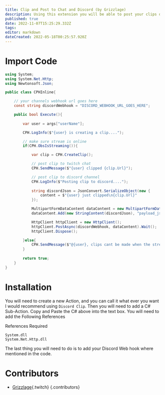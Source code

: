 ```yaml
---
title: Clip and Post to Chat and Discord (by Grizzlage)
description: Using this extension you will be able to post your clips directly into discord by using a `!clip` Command.
published: true
date: 2022-11-07T15:25:29.332Z
tags: 
editor: markdown
dateCreated: 2022-05-18T00:25:57.920Z
---
```


# Import Code
```cs
using System;
using System.Net.Http;
using Newtonsoft.Json;

public class CPHInline{

    // your channels webhook url goes here
    const string discordWebhook = "DISCORD_WEBHOOK_URL_GOES_HERE";

    public bool Execute(){
    
        var user = args["userName"];

        CPH.LogInfo($"{user} is creating a clip....");

        // make sure stream is online
        if(CPH.ObsIsStreaming()){

            var clip = CPH.CreateClip();

            // post clip to twitch chat
            CPH.SendMessage($"{user} clipped {clip.Url}");

            // post clip to discord channel
            CPH.LogInfo($"Posting clip to discord....");
            
            string discordJson = JsonConvert.SerializeObject(new {
                content = $"{user} just clipped\n{clip.Url}"
            });

            MultipartFormDataContent dataContent = new MultipartFormDataContent();
            dataContent.Add(new StringContent(discordJson), "payload_json");

            HttpClient httpClient = new HttpClient();
            httpClient.PostAsync(discordWebhook, dataContent).Wait();
            httpClient.Dispose();

        }else{
            CPH.SendMessage($"@{user}, clips cant be made when the stream is offline");
        }
        
        return true;
    }
}
```
# Installation 

You will need to create a new Action, and you can call it what ever you want I would recommend using `Discord Clip`. Then you will need to add a C# Sub-Action. Copy and Paste the C# above into the text box. You will need to add the Following References

References Required
```
System.dll
System.Net.Http.dll
```
The last thing you will need to do  is to add your Discord Web hook where mentioned in the code.


# Contributors

- [Grizzlage](https://www.twitch.tv/grizzlage){.twitch}
{.contributors}